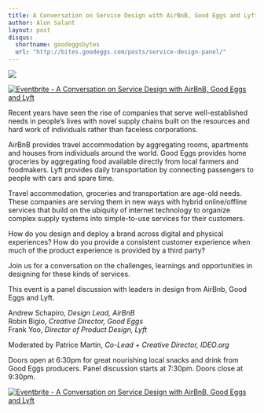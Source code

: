 ```yaml
---
title: A Conversation on Service Design with AirBnB, Good Eggs and Lyft
author: Alon Salant
layout: post
disqus:
  shortname: goodeggsbytes
  url: "http://bites.goodeggs.com/posts/service-design-panel/"
---
```


<img src="https://dl.dropboxusercontent.com/u/1399154/service_design_panel/Service_Design_Graphic.png"/>

<a href="https://www.eventbrite.com/e/a-conversation-on-service-design-with-airbnb-good-eggs-and-lyft-tickets-12270402103?ref=ebtnebregn" target="_blank"><img src="https://www.eventbrite.com/custombutton?eid=12270402103" alt="Eventbrite - A Conversation on Service Design with AirBnB, Good Eggs and Lyft" /></a>

Recent years have seen the rise of companies that serve well-established needs in people’s lives with novel supply chains built on the resources and hard work of individuals rather than faceless corporations.

AirBnB provides travel accommodation by aggregating rooms, apartments and houses from individuals around the world. Good Eggs provides home groceries by aggregating food available directly from local farmers and foodmakers. Lyft provides daily transportation by connecting passengers to people with cars and spare time.

Travel accommodation, groceries and transportation are age-old needs. These companies are serving them in new ways with hybrid online/offline services that build on the ubiquity of internet technology to organize complex supply systems into simple-to-use services for their customers.

How do you design and deploy a brand across digital and physical experiences? How do you provide a consistent customer experience when much of the product experience is provided by a third party?

Join us for a conversation on the challenges, learnings and opportunities in designing for these kinds of services.

This event is a panel discussion with leaders in design from AirBnb, Good Eggs and Lyft.

Andrew Schapiro, _Design Lead, AirBnB_<br/>
Robin Bigio, _Creative Director, Good Eggs_<br/>
Frank Yoo, _Director of Product Design, Lyft_<br/>

Moderated by Patrice Martin, _Co-Lead + Creative Director, IDEO.org_

Doors open at 6:30pm for great nourishing local snacks and drink from Good Eggs producers. Panel discussion starts at 7:30pm. Doors close at 9:30pm.

<a href="https://www.eventbrite.com/e/a-conversation-on-service-design-with-airbnb-good-eggs-and-lyft-tickets-12270402103?ref=ebtnebregn" target="_blank"><img src="https://www.eventbrite.com/custombutton?eid=12270402103" alt="Eventbrite - A Conversation on Service Design with AirBnB, Good Eggs and Lyft" /></a>